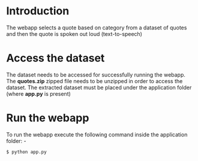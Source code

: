 # Introduction

The webapp selects a quote based on category from a dataset of quotes and then the quote is spoken out loud (text-to-speech)

# Access the dataset

The dataset needs to be accessed for successfully running the webapp. The **quotes.zip** zipped file needs to be unzipped in order to access the dataset. The extracted dataset must be placed under the application folder (where **app.py** is present)

# Run the webapp

To run the webapp execute the following command inside the application folder: -

```
$ python app.py
```
